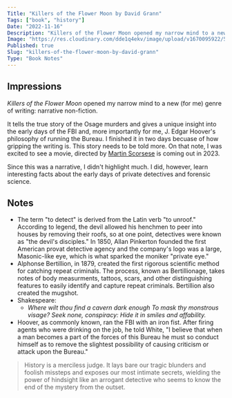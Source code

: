 ```yaml
---
Title: "Killers of the Flower Moon by David Grann"
Tags: ["book", "history"]
Date: "2022-11-16"
Description: "Killers of the Flower Moon opened my narrow mind to a new (for me) genre of writing: narrative non-fiction. I highly recommend."
Image: "https://res.cloudinary.com/dde1q4ekv/image/upload/v1670095922/514QUJzXGZL._AC_SY780__1_jkxu1l.jpg"
Published: true
Slug: "killers-of-the-flower-moon-by-david-grann"
Type: "Book Notes"
---
```

## Impressions
*Killers of the Flower Moon* opened my narrow mind to a new (for me) genre of writing: narrative non-fiction.

It tells the true story of the Osage murders and gives a unique insight into the early days of the FBI and, more importantly for me, J. Edgar Hoover's philosophy of running the Bureau. I finished it in two days becuase of how gripping the writing is. This story needs to be told more. On that note, I was excited to see a movie, directed by [Martin Scorsese](https://www.imdb.com/name/nm0000217/) is coming out in 2023.

Since this was a narrative, I didn't highlight much. I did, however, learn interesting facts about the early days of private detectives and forensic science.

## Notes
- The term "to detect" is derived from the Latin verb "to unroof." According to legend, the devil allowed his henchmen to peer into houses by removing their roofs, so at one point, detectives were known as "the devil's disciples." In 1850, Allan Pinkerton founded the first American provat detective agency and the company's logo was a large, Masonic-like eye, which is what sparked the moniker "private eye." 
- Alphonse Bertillion, in 1879, created the first rigorous scientific method for catching repeat criminals. The process, known as Bertillionage, takes notes of body measurments, tattoos, scars, and other distinguishing features to easily identify and capture repeat criminals. Bertillion also created the mugshot. 
- Shakespeare:
	- *Where wilt thou find a cavern dark enough To mask thy monstrous visage? Seek none, conspiracy: Hide it in smiles and affability.*
- Hoover, as commonly known, ran the FBI with an iron fist. After firing agents who were drinking on the job, he told White, "I believe that when a man becomes a part of the forces of this Bureau he must so conduct himself as to remove the slightest possibility of causing criticism or attack upon the Bureau."

> History is a merciless judge. It lays bare our tragic blunders and foolish missteps and exposes our most intimate secrets, wielding the power of hindsight like an arrogant detective who seems to know the end of the mystery from the outset.